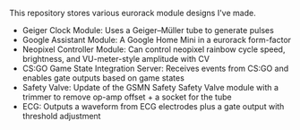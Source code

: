 This repository stores various eurorack module designs I've made.

* Geiger Clock Module: Uses a Geiger–Müller tube to generate pulses
* Google Assistant Module: A Google Home Mini in a eurorack form-factor
* Neopixel Controller Module: Can control neopixel rainbow cycle speed, brightness, and VU-meter-style amplitude with CV
* CS:GO Game State Integration Server: Receives events from CS:GO and enables gate outputs based on game states
* Safety Valve: Update of the GSMN Safety Safety Valve module with a trimmer to remove op-amp offset + a socket for the tube
* ECG: Outputs a waveform from ECG electrodes plus a gate output with threshold adjustment